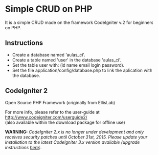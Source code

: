 # Simple CRUD on PHP
It is a simple CRUD made on the framework CodeIgniter v.2 for beginners on PHP.

## Instructions
- Create a database named 'aulas_ci'.
- Create a table named 'user' in the database 'aulas_ci'.
- Set the table user with: (id name email login password).
- Set the file application/config/database.php to link the aplication with the database.

## CodeIgniter 2
Open Source PHP Framework (originally from EllisLab)

For more info, please refer to the user-guide at http://www.codeigniter.com/userguide2/  
(also available within the download package for offline use)

**WARNING:** *CodeIgniter 2.x is no longer under development and only receives security patches until October 31st, 2015.
Please update your installation to the latest CodeIgniter 3.x version available
(upgrade instructions [here](http://www.codeigniter.com/userguide3/installation/upgrade_300.html)).*
